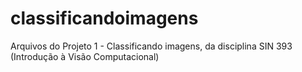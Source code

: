 # classificandoimagens
Arquivos do Projeto 1 - Classificando imagens, da disciplina  SIN 393 (Introdução à Visão Computacional)
